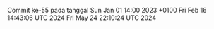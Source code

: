 Commit ke-55 pada tanggal Sun Jan 01 14:00 2023 +0100
Fri Feb 16 14:43:06 UTC 2024
Fri May 24 22:10:24 UTC 2024

